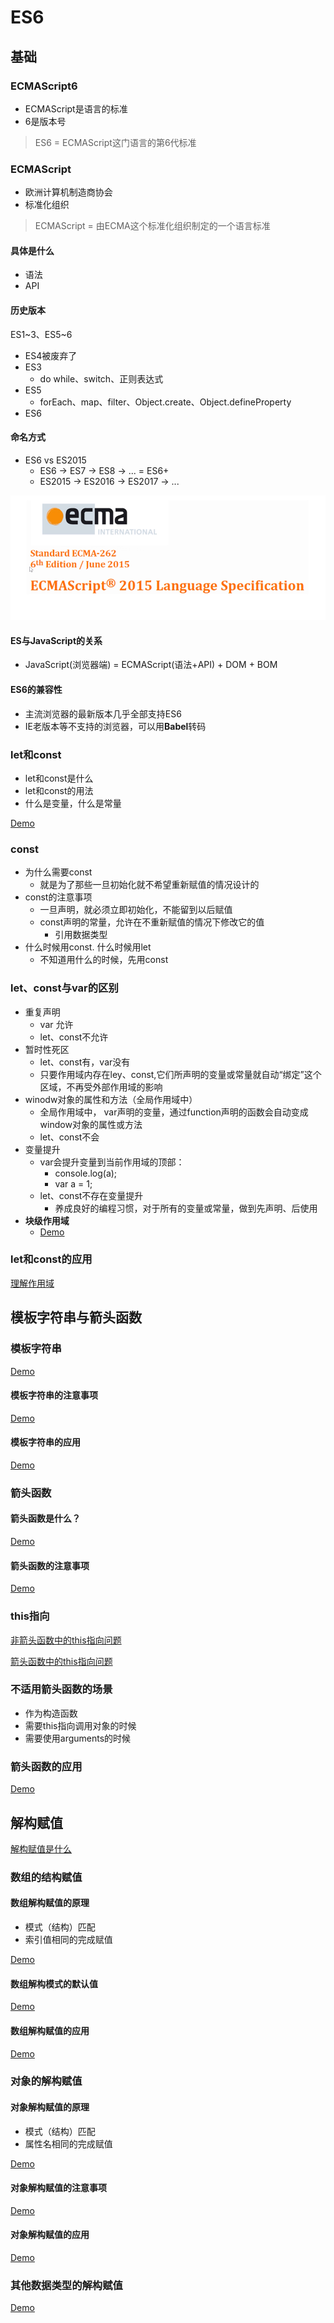 # ES6

## 基础

### ECMAScript6

- ECMAScript是语言的标准
- 6是版本号

> ES6 = ECMAScript这门语言的第6代标准

### ECMAScript

- 欧洲计算机制造商协会
- 标准化组织

> ECMAScript = 由ECMA这个标准化组织制定的一个语言标准

#### 具体是什么

- 语法
- API

#### 历史版本

ES1~3、ES5~6

- ES4被废弃了
- ES3
  - do while、switch、正则表达式
- ES5
  - forEach、map、filter、Object.create、Object.defineProperty
- ES6

#### 命名方式

- ES6 vs ES2015
  - ES6 -> ES7 -> ES8 -> ... = ES6+
  - ES2015 -> ES2016 -> ES2017 -> ...

![ES6](./ES6.PNG)

#### ES与JavaScript的关系

- JavaScript(浏览器端) = ECMAScript(语法+API) + DOM + BOM

#### ES6的兼容性

- 主流浏览器的最新版本几乎全部支持ES6
- IE老版本等不支持的浏览器，可以用**Babel**转码

### let和const

- let和const是什么
- let和const的用法
- 什么是变量，什么是常量

[Demo](./1.let%E5%92%8Cconst%E6%98%AF%E4%BB%80%E4%B9%88.html)

### const

- 为什么需要const
  - 就是为了那些一旦初始化就不希望重新赋值的情况设计的
- const的注意事项
  - 一旦声明，就必须立即初始化，不能留到以后赋值
  - const声明的常量，允许在不重新赋值的情况下修改它的值
    - 引用数据类型
- 什么时候用const. 什么时候用let
  - 不知道用什么的时候，先用const

### let、const与var的区别

- 重复声明
  - var 允许
  - let、const不允许
- 暂时性死区
  - let、const有，var没有
  - 只要作用域内存在ley、const,它们所声明的变量或常量就自动“绑定”这个区域，不再受外部作用域的影响
- winodw对象的属性和方法（全局作用域中）
  - 全局作用域中， var声明的变量，通过function声明的函数会自动变成window对象的属性或方法
  - let、const不会
- 变量提升
  - var会提升变量到当前作用域的顶部：
    - console.log(a);
    - var a = 1;
  - let、const不存在变量提升
    - 养成良好的编程习惯，对于所有的变量或常量，做到先声明、后使用
- **块级作用域**
  - [Demo](./%E5%9D%97%E7%BA%A7%E4%BD%9C%E7%94%A8%E5%9F%9F.html)

### let和const的应用

[理解作用域](./let%E5%92%8Cconst%E7%9A%84%E5%BA%94%E7%94%A8.html)

## 模板字符串与箭头函数

### 模板字符串

[Demo](./%E6%A8%A1%E6%9D%BF%E5%AD%97%E7%AC%A6%E4%B8%B21.html)

#### 模板字符串的注意事项

[Demo](./%E6%A8%A1%E6%9D%BF%E5%AD%97%E7%AC%A6%E4%B8%B22.html)

#### 模板字符串的应用

[Demo](./%E6%A8%A1%E6%9D%BF%E5%AD%97%E7%AC%A6%E4%B8%B2%E7%9A%84%E5%BA%94%E7%94%A8.html)

### 箭头函数

#### 箭头函数是什么？

[Demo](./%E7%AE%AD%E5%A4%B4%E5%87%BD%E6%95%B0%E6%98%AF%E4%BB%80%E4%B9%88.html)

#### 箭头函数的注意事项

[Demo](./%E7%AE%AD%E5%A4%B4%E5%87%BD%E6%95%B0%E7%9A%84%E6%B3%A8%E6%84%8F%E4%BA%8B%E9%A1%B9.html)

### this指向

[非箭头函数中的this指向问题](./%E9%9D%9E%E7%AE%AD%E5%A4%B4%E5%87%BD%E6%95%B0%E4%B8%AD%E7%9A%84this%E6%8C%87%E5%90%91%E9%97%AE%E9%A2%98.html
)

[箭头函数中的this指向问题](./%E7%AE%AD%E5%A4%B4%E5%87%BD%E6%95%B0%E4%B8%AD%E7%9A%84this%E6%8C%87%E5%90%91.html)

### 不适用箭头函数的场景

- 作为构造函数
- 需要this指向调用对象的时候
- 需要使用arguments的时候

### 箭头函数的应用

[Demo](./%E6%A8%A1%E6%9D%BF%E5%AD%97%E7%AC%A6%E4%B8%B2%E7%9A%84%E5%BA%94%E7%94%A8.html)

## 解构赋值

[解构赋值是什么](./%E8%A7%A3%E6%9E%84%E8%B5%8B%E5%80%BC%E6%98%AF%E4%BB%80%E4%B9%88.html)

### 数组的结构赋值

#### 数组解构赋值的原理

- 模式（结构）匹配
- 索引值相同的完成赋值

[Demo](./%E6%95%B0%E7%BB%84%E8%A7%A3%E6%9E%84%E8%B5%8B%E5%80%BC%E7%9A%84%E5%8E%9F%E7%90%86.html)

#### 数组解构模式的默认值

[Demo](./%E6%95%B0%E7%BB%84%E8%A7%A3%E6%9E%84%E6%A8%A1%E5%BC%8F%E7%9A%84%E9%BB%98%E8%AE%A4%E5%80%BC.html)

#### 数组解构赋值的应用

[Demo](./%E6%95%B0%E7%BB%84%E8%A7%A3%E6%9E%84%E8%B5%8B%E5%80%BC%E7%9A%84%E5%BA%94%E7%94%A8.html)

### 对象的解构赋值

#### 对象解构赋值的原理

- 模式（结构）匹配
- 属性名相同的完成赋值

[Demo](./%E5%AF%B9%E8%B1%A1%E8%A7%A3%E6%9E%84%E8%B5%8B%E5%80%BC%E7%9A%84%E5%8E%9F%E7%90%86.html)

#### 对象解构赋值的注意事项

[Demo](./%E5%AF%B9%E8%B1%A1%E8%A7%A3%E6%9E%84%E8%B5%8B%E5%80%BC%E7%9A%84%E6%B3%A8%E6%84%8F%E4%BA%8B%E9%A1%B9.html)

#### 对象解构赋值的应用

[Demo](./%E5%AF%B9%E8%B1%A1%E8%A7%A3%E6%9E%84%E8%B5%8B%E5%80%BC%E7%9A%84%E5%BA%94%E7%94%A8.html)

### 其他数据类型的解构赋值

[Demo](./%E5%85%B6%E4%BB%96%E6%95%B0%E6%8D%AE%E7%B1%BB%E5%9E%8B%E7%9A%84%E8%A7%A3%E6%9E%84%E8%B5%8B%E5%80%BC.html)
